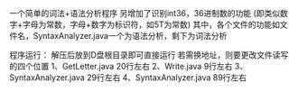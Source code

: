 一个简单的词法+语法分析程序
另增加了识别int36，36进制数的功能
(即类似数字+字母为常数，字母+数字为标识符，如5T为常数)
其中，各个文件的功能如文件名，SyntaxAnalyzer.java一个为语法分析，剩下为词法分析

程序运行：
解压后放到D盘根目录即可直接运行
若需换地址，则要更改文件读写的四个位置
1、GetLetter.java  20行左右
2、Write.java  9行左右
3、SyntaxAnalyzer.java 29行左右
4、SyntaxAnalyzer.java 89行左右
